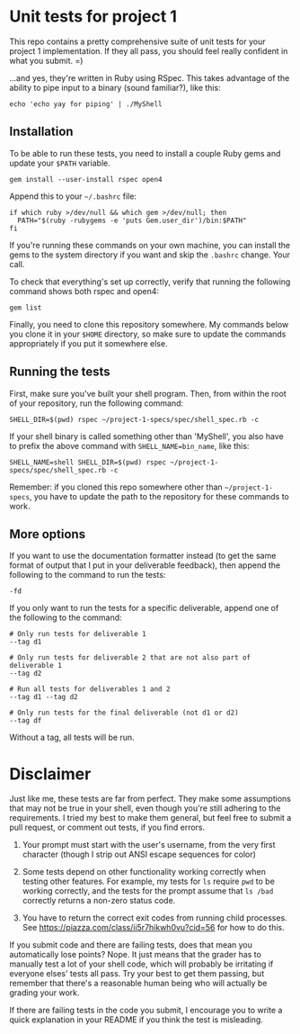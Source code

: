 # Unit tests for project 1

This repo contains a pretty comprehensive suite of unit tests for your project
1 implementation. If they all pass, you should feel really confident in what you
submit. =)

...and yes, they're written in Ruby using RSpec. This takes advantage of the
ability to pipe input to a binary (sound familiar?), like this:

```
echo 'echo yay for piping' | ./MyShell
```

## Installation

To be able to run these tests, you need to install a couple Ruby gems and update
your `$PATH` variable.

```
gem install --user-install rspec open4
```

Append this to your `~/.bashrc` file:

```
if which ruby >/dev/null && which gem >/dev/null; then
  PATH="$(ruby -rubygems -e 'puts Gem.user_dir')/bin:$PATH"
fi
```

If you're running these commands on your own machine, you can install the gems
to the system directory if you want and skip the `.bashrc` change. Your call.

To check that everything's set up correctly, verify that running the following
command shows both rspec and open4:

```
gem list
```

Finally, you need to clone this repository somewhere. My commands below you
clone it in your `$HOME` directory, so make sure to update the commands
appropriately if you put it somewhere else.

## Running the tests

First, make sure you've built your shell program. Then, from within the root of
your repository, run the following command:

```
SHELL_DIR=$(pwd) rspec ~/project-1-specs/spec/shell_spec.rb -c
```

If your shell binary is called something other than 'MyShell', you also have to
prefix the above command with `SHELL_NAME=bin_name`, like this:

```
SHELL_NAME=shell SHELL_DIR=$(pwd) rspec ~/project-1-specs/spec/shell_spec.rb -c
```

Remember: if you cloned this repo somewhere other than `~/project-1-specs`, you
have to update the path to the repository for these commands to work.

## More options

If you want to use the documentation formatter instead (to get the same format
of output that I put in your deliverable feedback), then append the following to
the command to run the tests:

`-fd`

If you only want to run the tests for a specific deliverable, append one of the
following to the command:

```
# Only run tests for deliverable 1
--tag d1

# Only run tests for deliverable 2 that are not also part of deliverable 1
--tag d2

# Run all tests for deliverables 1 and 2
--tag d1 --tag d2

# Only run tests for the final deliverable (not d1 or d2)
--tag df
```

Without a tag, all tests will be run.

# Disclaimer

Just like me, these tests are far from perfect. They make some assumptions that
may not be true in your shell, even though you're still adhering to the
requirements. I tried my best to make them general, but feel free to submit a
pull request, or comment out tests, if you find errors.

  1. Your prompt must start with the user's username, from the very first
     character (though I strip out ANSI escape sequences for color)

  2. Some tests depend on other functionality working correctly when testing
     other features. For example, my tests for `ls` require `pwd` to be working
     correctly, and the tests for the prompt assume that `ls /bad` correctly
     returns a non-zero status code.

  3. You have to return the correct exit codes from running child processes. See
     https://piazza.com/class/ii5r7hikwh0vu?cid=56 for how to do this.

If you submit code and there are failing tests, does that mean you automatically
lose points? Nope. It just means that the grader has to manually test a lot of
your shell code, which will probably be irritating if everyone elses' tests all
pass. Try your best to get them passing, but remember that there's a reasonable
human being who will actually be grading your work.

If there are failing tests in the code you submit, I encourage you to write a
quick explanation in your README if you think the test is misleading.
